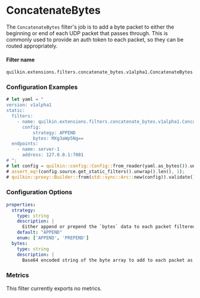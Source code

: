 # ConcatenateBytes

The `ConcatenateBytes` filter's job is to add a byte packet to either the beginning or end of each UDP packet that passes
through. This is commonly used to provide an auth token to each packet, so they can be routed appropriately.  

#### Filter name
```text
quilkin.extensions.filters.concatenate_bytes.v1alpha1.ConcatenateBytes
```

### Configuration Examples
```rust
# let yaml = "
version: v1alpha1
static:
  filters:
    - name: quilkin.extensions.filters.concatenate_bytes.v1alpha1.ConcatenateBytes
      config:
          strategy: APPEND
          bytes: MXg3aWp5Ng==
  endpoints:
    - name: server-1
      address: 127.0.0.1:7001
# ";
# let config = quilkin::config::Config::from_reader(yaml.as_bytes()).unwrap();
# assert_eq!(config.source.get_static_filters().unwrap().len(), 1);
# quilkin::proxy::Builder::from(std::sync::Arc::new(config)).validate().unwrap();
```

### Configuration Options

```yaml
properties:
  strategy:
    type: string
    description: |
      Either append or prepend the `bytes` data to each packet filtered.
    default: "APPEND"
    enum: ['APPEND', 'PREPEND']
  bytes:
    type: string
    description: |
      Base64 encoded string of the byte array to add to each packet as it is filtered.  
```

### Metrics

This filter currently exports no metrics.

